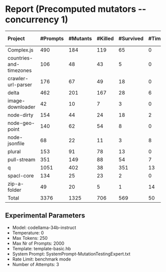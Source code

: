 # Report (Precomputed mutators --concurrency 1)
| Project | #Prompts | #Mutants | #Killed | #Survived | #Timeout | MutationScore | LLMorpheus Time | Stryker Time | #Prompt Tokens | #Completion Tokens | #Total Tokens  |
|:--------|:---------|:---------|:--------|:----------|----------|---------------|-----------------|--------------|----------------|--------------------|----------------|
| Complex.js | 490 | 184 | 119 | 65 | 0 | 64.67 | 2730.22 | 96.64 | 893966 | 14459 | 908425 |
| countries-and-timezones | 106 | 48 | 43 | 5 | 0 | 89.58 | 1071.13 | 74.16 | 89939 | 3112 | 93051 |
| crawler-url-parser | 176 | 67 | 49 | 18 | 0 | 73.13 | 1636.64 | 206.03 | 359498 | 5556 | 365054 |
| delta | 462 | 201 | 167 | 28 | 6 | 86.07 | 2659.88 | 897.06 | 820541 | 13471 | 834012 |
| image-downloader | 42 | 10 | 7 | 3 | 0 | 70 | 430.66 | 65.63 | 18348 | 1449 | 19797 |
| node-dirty | 154 | 44 | 24 | 18 | 2 | 59.09 | 1526.57 | 38.82 | 223071 | 4425 | 227496 |
| node-geo-point | 140 | 62 | 54 | 8 | 0 | 87.1 | 1411.45 | 200.23 | 295321 | 4217 | 299538 |
| node-jsonfile | 68 | 22 | 11 | 3 | 8 | 86.36 | 690.84 | 77.61 | 47346 | 1831 | 49177 |
| plural | 153 | 91 | 78 | 13 | 0 | 85.71 | 1556.64 | 47.7 | 238779 | 5029 | 243808 |
| pull-stream | 351 | 149 | 88 | 54 | 7 | 63.76 | 2382.19 | 247.28 | 156016 | 9288 | 165304 |
| q | 1051 | 402 | 38 | 351 | 13 | 12.69 | 4156.62 | 2695.05 | 1970359 | 30071 | 2000430 |
| spacl-core | 134 | 25 | 23 | 2 | 0 | 92 | 1351.45 | 84.84 | 142466 | 4008 | 146474 |
| zip-a-folder | 49 | 20 | 5 | 1 | 14 | 95 | 500.75 | 235.51 | 75033 | 1594 | 76627 |
| Total | 3376 | 1325 | 706 | 569 | 50 | - | 22105.04 | 4966.56 | 5330683 | 98510 | 5429193 |
## Experimental Parameters
  - Model: codellama-34b-instruct
  - Temperature: 0
  - Max Tokens: 250
  - Max Nr of Prompts: 2000
  - Template: template-basic.hb
  - System Prompt: SystemPrompt-MutationTestingExpert.txt
  - Rate Limit: benchmark mode
  - Number of Attempts: 3


